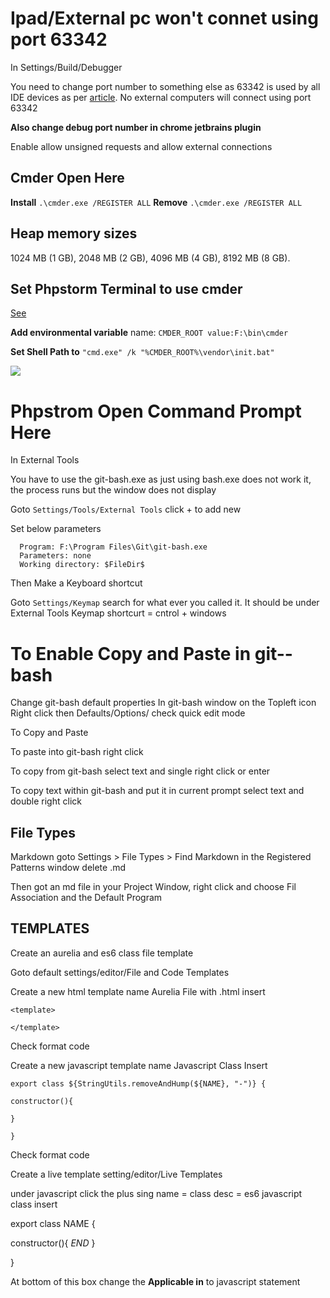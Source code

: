 # Ipad/External pc won't connet using port 63342 #

In Settings/Build/Debugger 

You need to change port number to something else as 63342 is used by all IDE devices as per [article](https://intellij-support.jetbrains.com/hc/en-us/community/posts/207042105-Getting-connection-refused-on-built-in-web-server?page=1#community_comment_115000109110).  No external computers will connect using port 63342 

**Also change debug port number in chrome jetbrains plugin**

Enable allow unsigned requests and allow external connections 



## Cmder Open Here ##
**Install** `.\cmder.exe /REGISTER ALL` **Remove** `.\cmder.exe /REGISTER ALL`

## Heap memory sizes ##

1024 MB (1 GB), 2048 MB (2 GB), 4096 MB (4 GB), 8192 MB (8 GB).

## Set Phpstorm Terminal to use cmder ##
[See](https://github.com/cmderdev/cmder/issues/282#issuecomment-219684282) 

**Add environmental variable** name: `CMDER_ROOT value:F:\bin\cmder`


**Set Shell Path to** `"cmd.exe" /k "%CMDER_ROOT%\vendor\init.bat"`

![](http://i.imgur.com/lOMtWhv.png)

# Phpstrom Open Command Prompt Here #

In External Tools

You have to use the git-bash.exe as just using bash.exe does not work it, the process runs but the window does not display

Goto `Settings/Tools/External Tools` click + to add new

Set below parameters

      Program: F:\Program Files\Git\git-bash.exe
      Parameters: none
      Working directory: $FileDir$

Then Make a Keyboard shortcut

Goto `Settings/Keymap` search for what ever you called it.  It should be under External Tools
Keymap shortcurt = cntrol + windows

# To Enable Copy and Paste in git--bash #

Change git-bash default properties
In git-bash window on the Topleft icon Right click then Defaults/Options/ check quick edit mode

To Copy and Paste

To paste into git-bash right click

To copy from git-bash select text and single right click or enter

To copy text within git-bash and put it in current prompt select text and double right click 

## File Types ##

Markdown
goto  Settings > File Types > Find Markdown in the Registered Patterns window delete .md

Then got an md file in your Project Window, right click and choose Fil Association and the Default Program


## TEMPLATES ##

Create an aurelia and es6 class file template

Goto default settings/editor/File and Code Templates

Create a new html template name Aurelia File with .html
insert 

    <template>
    
    </template>

Check format code

Create a new javascript template name Javascript Class
Insert

    export class ${StringUtils.removeAndHump(${NAME}, "-")} {
    
    constructor(){
    
    }
    
    }

Check format code


Create a live template setting/editor/Live Templates

under javascript click the plus sing
name = class
desc = es6 javascript class
insert

export class NAME {

constructor(){
    $END$
}

}


At bottom of this box change the **Applicable in** to javascript statement
